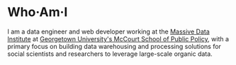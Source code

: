 # Who·Am·I

I am a data engineer and web developer working at the [Massive Data Institute](https://mccourt.georgetown.edu/research/the-massive-data-institute/) at [Georgetown University's McCourt School of Public Policy](https://mccourt.georgetown.edu), with a primary focus on building data warehousing and processing solutions for social scientists and researchers to leverage large-scale organic data.
